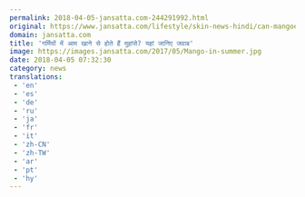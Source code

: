 ```yaml
---
permalink: 2018-04-05-jansatta.com-244291992.html
original: https://www.jansatta.com/lifestyle/skin-news-hindi/can-mangoes-cause-acne-or-any-other-skin-problems/622148/
domain: jansatta.com
title: 'गर्मियों में आम खाने से होते हैं मुहांसे? यहां जानिए जवाब'
image: https://images.jansatta.com/2017/05/Mango-in-summer.jpg
date: 2018-04-05 07:32:30
category: news
translations: 
 - 'en'
 - 'es'
 - 'de'
 - 'ru'
 - 'ja'
 - 'fr'
 - 'it'
 - 'zh-CN'
 - 'zh-TW'
 - 'ar'
 - 'pt'
 - 'hy'
---
```


